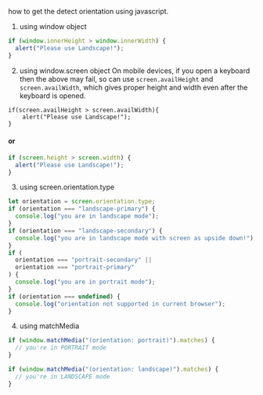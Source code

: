 how to get the detect orientation using javascript.

1. using window object

```js
if (window.innerHeight > window.innerWidth) {
  alert("Please use Landscape!");
}
```

2. using window.screen object
   On mobile devices, if you open a keyboard then the above may fail, so can use `screen.availHeight` and `screen.availWidth`, which gives proper height and width even after the keyboard is opened.

```JS
if(screen.availHeight > screen.availWidth){
    alert("Please use Landscape!");
}
```

#### **or**

```javascript
if (screen.height > screen.width) {
  alert("Please use Landscape!");
}
```

3. using screen.orientation.type

```js
let orientation = screen.orientation.type;
if (orientation === "landscape-primary") {
  console.log("you are in landscape mode");
}
if (orientation === "landscape-secondary") {
  console.log("you are in landscape mode with screen as upside down!");
}
if (
  orientation === "portrait-secondary" ||
  orientation === "portrait-primary"
) {
  console.log("you are in portrait mode");
}
if (orientation === undefined) {
  console.log("orientation not supported in current browser");
}
```

4. using matchMedia

```javascript
if (window.matchMedia("(orientation: portrait)").matches) {
  // you're in PORTRAIT mode
}

if (window.matchMedia("(orientation: landscape)").matches) {
  // you're in LANDSCAPE mode
}
```
